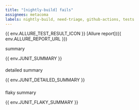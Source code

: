 ```yaml
---
title: "[nightly-build] fails"
assignees: metacoma
labels: nightly-build, need-triage, github-actions, tests
---
```


{{ env.ALLURE_TEST_RESULT_ICON }} [Allure report]({{ env.ALLURE_REPORT_URL }})

summary

{{ env.JUNIT_SUMMARY }}

#### 

detailed summary

{{ env.JUNIT_DETAILED_SUMMARY }}

###

flaky summary

{{ env.JUNIT_FLAKY_SUMMARY }}


